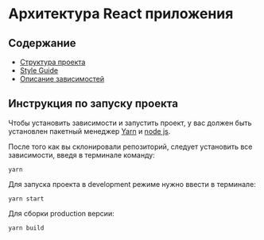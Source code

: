 # Архитектура React приложения

## Содержание

* [Структура проекта](docs/project-structure.md)
* [Style Guide](docs/style-guide.md)
* [Описание зависимостей](docs/libraries.md)

## Инструкция по запуску проекта

Чтобы установить зависимости и запустить проект, у вас должен быть установлен 
пакетный менеджер [Yarn](https://legacy.yarnpkg.com/ru/docs/install/#windows-stable) и [node js](https://nodejs.org/en/).

После того как вы склонировали репозиторий, следует установить все зависимости,
введя в терминале команду:

```
yarn
```

Для запуска проекта в development режиме нужно ввести в терминале:

```
yarn start
```

Для сборки production версии:

```
yarn build
```
